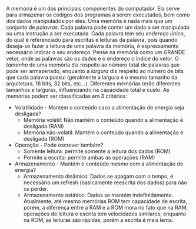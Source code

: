 A memória é um dos principais componentes do computador. Ela serve para armazenar os códigos dos programas a serem executados, bem como dos dados manipulados por eles.
Uma memória é nada mais que um conjunto de *palavras*. Cada palavra pode conter um dado a ser manipulado ou uma instrução a ser executada. Cada palavra tem seu *endereço único*, do qual é referenciado para escritas e leituras da palavra, pois quando deseja-se fazer a leitura de uma palavra da memória, é expressamente necessário indicar o seu endereço.
	Pense na memória como um GRANDE vetor, onde as palavras são os dados e o endereço o índice do vetor.
O *tamanho* de uma memória diz respeito ao número total de palavras que pode ser armazenado, enquanto a *largura* diz respeito ao número de bits que cada palavra possui (geralmente a largura é o mesmo tamanho da arquitetura, 16 bits, 32 bits, etc...). Diferentes memórias terão diferentes tamanhos e larguras, influenciando na capacidade total e custo.
As memórias podem ser classificadas em 3 critérios:
- Volatilidade - Mantém o conteúdo caso a alimentação de energia seja desligada?
	- Memória volátil: Não mantém o conteúdo quando a alimentação é desligada (RAM)
	- Memória não-volátil: Mantém o conteúdo quando a alimentação é desligada (ROM)
- Operação - Pode escrever também?
	- Somente leitura: permite somente a leitura dos dados (ROM)
	- Permite a escrita: permite ambas as operações (RAM)
- Armazenamento - Mantém o conteúdo mesmo com a alimentação de energia?
	- Armazenamento dinâmico: Dados se apagam com o tempo, é necessário um refresh (basicamente reescrita dos dados) para não os perder.
	- Armazenamento estático: Dados se mantém indefinidamente.
Atualmente, até mesmo memórias ROM tem capacidade de escrita, porém, a diferença entre a RAM e a ROM mora no fato que na RAM, operações de leitura e escrita tem velocidades similares, enquanto na ROM, as leituras são rápidas, porém a escrita é mais lenta.
